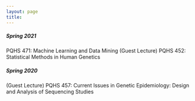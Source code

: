 ```yaml
---
layout: page
title: 
---
```

##### Spring 2021
PQHS 471: Machine Learning and Data Mining
(Guest Lecture) PQHS 452: Statistical Methods in Human Genetics

##### Spring 2020
(Guest Lecture) PQHS 457: Current Issues in Genetic Epidemiology: Design and Analysis of Sequencing Studies

